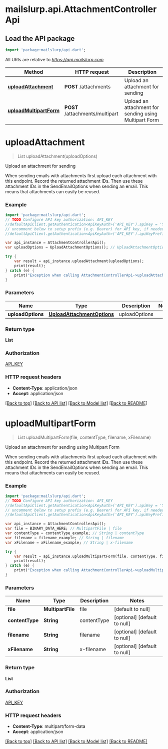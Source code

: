 # mailslurp.api.AttachmentControllerApi

## Load the API package
```dart
import 'package:mailslurp/api.dart';
```

All URIs are relative to *https://api.mailslurp.com*

Method | HTTP request | Description
------------- | ------------- | -------------
[**uploadAttachment**](AttachmentControllerApi.md#uploadAttachment) | **POST** /attachments | Upload an attachment for sending
[**uploadMultipartForm**](AttachmentControllerApi.md#uploadMultipartForm) | **POST** /attachments/multipart | Upload an attachment for sending using Multipart Form


# **uploadAttachment**
> List<String> uploadAttachment(uploadOptions)

Upload an attachment for sending

When sending emails with attachments first upload each attachment with this endpoint. Record the returned attachment IDs. Then use these attachment IDs in the SendEmailOptions when sending an email. This means that attachments can easily be reused.

### Example 
```dart
import 'package:mailslurp/api.dart';
// TODO Configure API key authorization: API_KEY
//defaultApiClient.getAuthentication<ApiKeyAuth>('API_KEY').apiKey = 'YOUR_API_KEY';
// uncomment below to setup prefix (e.g. Bearer) for API key, if needed
//defaultApiClient.getAuthentication<ApiKeyAuth>('API_KEY').apiKeyPrefix = 'Bearer';

var api_instance = AttachmentControllerApi();
var uploadOptions = UploadAttachmentOptions(); // UploadAttachmentOptions | uploadOptions

try { 
    var result = api_instance.uploadAttachment(uploadOptions);
    print(result);
} catch (e) {
    print("Exception when calling AttachmentControllerApi->uploadAttachment: $e\n");
}
```

### Parameters

Name | Type | Description  | Notes
------------- | ------------- | ------------- | -------------
 **uploadOptions** | [**UploadAttachmentOptions**](UploadAttachmentOptions.md)| uploadOptions | 

### Return type

**List<String>**

### Authorization

[API_KEY](../README.md#API_KEY)

### HTTP request headers

 - **Content-Type**: application/json
 - **Accept**: application/json

[[Back to top]](#) [[Back to API list]](../README.md#documentation-for-api-endpoints) [[Back to Model list]](../README.md#documentation-for-models) [[Back to README]](../README.md)

# **uploadMultipartForm**
> List<String> uploadMultipartForm(file, contentType, filename, xFilename)

Upload an attachment for sending using Multipart Form

When sending emails with attachments first upload each attachment with this endpoint. Record the returned attachment IDs. Then use these attachment IDs in the SendEmailOptions when sending an email. This means that attachments can easily be reused.

### Example 
```dart
import 'package:mailslurp/api.dart';
// TODO Configure API key authorization: API_KEY
//defaultApiClient.getAuthentication<ApiKeyAuth>('API_KEY').apiKey = 'YOUR_API_KEY';
// uncomment below to setup prefix (e.g. Bearer) for API key, if needed
//defaultApiClient.getAuthentication<ApiKeyAuth>('API_KEY').apiKeyPrefix = 'Bearer';

var api_instance = AttachmentControllerApi();
var file = BINARY_DATA_HERE; // MultipartFile | file
var contentType = contentType_example; // String | contentType
var filename = filename_example; // String | filename
var xFilename = xFilename_example; // String | x-filename

try { 
    var result = api_instance.uploadMultipartForm(file, contentType, filename, xFilename);
    print(result);
} catch (e) {
    print("Exception when calling AttachmentControllerApi->uploadMultipartForm: $e\n");
}
```

### Parameters

Name | Type | Description  | Notes
------------- | ------------- | ------------- | -------------
 **file** | **MultipartFile**| file | [default to null]
 **contentType** | **String**| contentType | [optional] [default to null]
 **filename** | **String**| filename | [optional] [default to null]
 **xFilename** | **String**| x-filename | [optional] [default to null]

### Return type

**List<String>**

### Authorization

[API_KEY](../README.md#API_KEY)

### HTTP request headers

 - **Content-Type**: multipart/form-data
 - **Accept**: application/json

[[Back to top]](#) [[Back to API list]](../README.md#documentation-for-api-endpoints) [[Back to Model list]](../README.md#documentation-for-models) [[Back to README]](../README.md)

